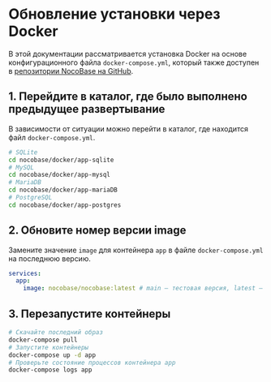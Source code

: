 # Обновление установки через Docker

<Alert>

В этой документации рассматривается установка Docker на основе конфигурационного файла `docker-compose.yml`, который также доступен в [репозитории NocoBase на GitHub](https://github.com/nocobase/nocobase/tree/main/docker).

</Alert>

## 1. Перейдите в каталог, где было выполнено предыдущее развертывание

В зависимости от ситуации можно перейти в каталог, где находится файл `docker-compose.yml`.

```bash
# SQLite
cd nocobase/docker/app-sqlite
# MySQL
cd nocobase/docker/app-mysql
# MariaDB
cd nocobase/docker/app-mariaDB
# PostgreSQL
cd nocobase/docker/app-postgres
```

## 2. Обновите номер версии image

Замените значение `image` для контейнера `app` в файле `docker-compose.yml` на последнюю версию.

```yml
services:
  app:
    image: nocobase/nocobase:latest # main — тестовая версия, latest — последняя стабильная версия
```

## 3. Перезапустите контейнеры

```bash
# Скачайте последний образ
docker-compose pull
# Запустите контейнеры
docker-compose up -d app
# Проверьте состояние процессов контейнера app
docker-compose logs app
```